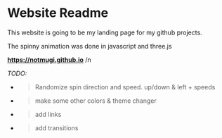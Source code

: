 # Website Readme

This website is going to be my landing page for my github projects.

The spinny animation was done in javascript and three.js

<b>https://notmugi.github.io</b>
/n

<i>TODO:</i>
- > Randomize spin direction and speed. up/down & left + speeds
- > make some other colors & theme changer
- > add links
- > add transitions
